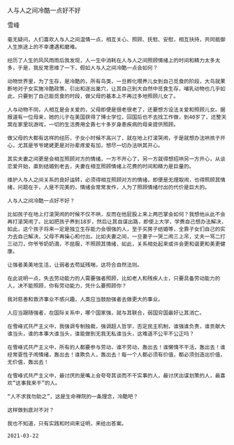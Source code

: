 人与人之间冷酷一点好不好

雪峰


    毫无疑问，人们喜欢人与人之间温情一点，相互关心、照顾、抚慰、安慰，相互扶持，共同抵御人生旅途上的不幸遭遇和磨难。

    经历了人生的风风雨雨后我发现，人一生中消耗在人与人之间照顾情绪上的时间和精力太多太多，于是，我反常思维了一下，假如人与人之间冷酷一点会如何？

    动物世界里，为了生存，是冷酷的，所有鸟类，一旦孵化喂养儿女到自己觅食的阶段，大鸟就果断地对子女实施冷酷政策，引出和逐出巢穴，让其自己到大自然中觅食生存，哺乳动物也几乎如此，只要到了自己能觅食的时段，做父母的基本上不再过多地照顾儿女了。

    人与动物不同，人相互是会关爱的，父母即便是很老很老了，还要想方设法关爱和照顾儿女。据报道有一位母亲，她的儿子在美国获得了博士学位，回国后也不去找工作做，到40岁了，还整天窝在家里玩游戏，一切的生活费用全靠七十多岁身患疾病的母亲提供照顾。

    做父母的大都有这样的经历，子女小时候不高兴了，就在地上打滚哭闹，于是就想办法哄孩子开心，尤其是爷爷姥姥更是对孙辈疼爱有加，想尽一切办法哄其开心。

    其实夫妻之间更是会相互照顾对方的情绪，一方不开心了，另一方就得想招哄另一方开心，从谈恋爱开始，直到结婚到老去，夫妻在相互照顾情绪上花费的时间和精力是巨量的。

    维护人与人之间关系的良好运转，必须得相互照顾对方的情绪，即便是无理取闹，也得照顾其情绪，问题在于，人是不完美的，情绪会常常发作，人为了照顾情绪付出的代价是巨大的。

    人与人之间冷酷一点好不好？

    比如孩子在地上打滚哭闹的时候不仅不哄，反而在他屁股上来上两巴掌会如何？我想他从此不会再打滚哭闹了。比如把孩子养到18岁，然后让其自谋出路，即使上大学，学费自己想办法解决，如此，这个孩子将来一定是独立生存能力会很强的人，至于买房子结婚等，全靠子女们自己的实力去自己解决，父母不再操心和付出。比如夫妻之间，一旦妻子一哭二闹三上吊，丈夫一骂二打三动刀，你爷爷奶奶滴，不屈服，不照顾其情绪，如此，关系相处起来或许会更和谐更和美更健康。

    让强者美美地生活，让弱者去苟延残喘，这符合自然法则。

    在此说明一点，失去劳动能力的人需要强者照顾，比如老人和残疾人士，只要具备劳动能力的人，决不能照顾，你有劳动能力，凭什么要照顾你？

    我对慈善和救济事业不感兴趣，人类应当鼓励强者去做更大的事业。

    人应当跟随强者，在国际关系中，哪个国家强，就与其联合，弱国穷国最好让其消亡。

    在雪峰式共产主义中，我强调专制独裁，强调超人哲学，否定民主机制，谁强谁负责，谁贡献大谁当头，谁的本事大谁当头，谁能做到无我无私谁当头，这难道不公平不公正吗？

    在雪峰式共产主义中，所有的人都要参与劳动，谁不劳动，轰出去！谁懒惰不干活，轰出去！谁经常耍性子闹情绪，轰出去！谁欺负人，轰出去！每一个人都必须有价值，都必须创造出价值，无价值，轰出去！

    在雪峰式共产主义中，最讨厌的是嘴上会夸夸其谈而不干实事的人，最讨厌出谋划策的人，最喜欢“这事我来干”的人。

    “人不求我勿助之”，这是生命禅院的一条理念，冷酷吧？

    这样做到底对不对？

    我也不知道，只有实践和时间来证明，来给出答案。

    2021-03-22